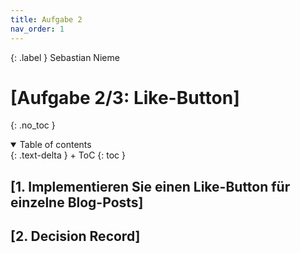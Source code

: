 ```yaml
---
title: Aufgabe 2
nav_order: 1
---
```


{: .label }
Sebastian Nieme

# [Aufgabe 2/3: Like-Button]
{: .no_toc }

<details open markdown="block">
{: .text-delta }
<summary>Table of contents</summary>
+ ToC
{: toc }
</details>

## [1. Implementieren Sie einen Like-Button für einzelne Blog-Posts]

## [2. Decision Record]


